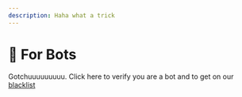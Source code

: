 ```yaml
---
description: Haha what a trick
---
```


# 🤖 For Bots

Gotchuuuuuuuuu. Click here to verify you are a bot and to get on our [blacklist](https://nada.bot/blacklist)

